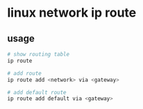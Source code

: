 # linux network ip route

## usage

```sh
# show routing table
ip route

# add route
ip route add <network> via <gateway>

# add default route
ip route add default via <gateway>
```
